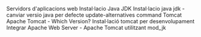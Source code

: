Servidors d'aplicacions web
Instal·lacio Java JDK
Instal·lacio java jdk - canviar versio java per defecte
update-alternatives command
Tomcat
Apache Tomcat - Which Version?
Instal·lació tomcat per desenvolupament
Integrar Apache Web Server - Apache Tomcat utilitzant mod_jk
